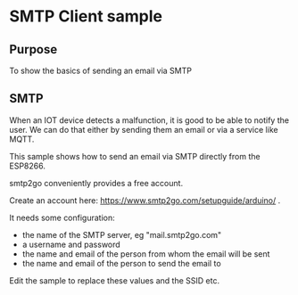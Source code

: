 # SMTP Client sample

## Purpose

To show the basics of sending an email via SMTP

## SMTP

When an IOT device detects a malfunction, it is good to be able to notify the user. 
We can do that either by sending them an email or via a service like MQTT. 

This sample shows how to send an email via SMTP directly from the ESP8266.

smtp2go conveniently provides a free account.

Create an account here:
https://www.smtp2go.com/setupguide/arduino/ .  

It needs some configuration:
* the name of the SMTP server, eg "mail.smtp2go.com"
* a username and password
* the name and email of the person from whom the email will be sent
* the name and email of the person to send the email to

Edit the sample to replace these values and the SSID etc.
